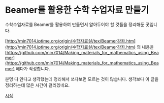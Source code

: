 # Beamer를 활용한 수학 수업자료 만들기 

수학수업자료를  Beamer를 활용하여 만들면서 알아두어야 할 것들을 정리해둔 곳입니다.

[http://min7014.iptime.org/origin/수학자료실/tex/Beamer강좌.htm](http://min7014.iptime.org/origin/수학자료실/tex/Beamer강좌.htm) 의 내용을 [https://github.com/min7014/Making_materials_for_mathematics_using_Beamer](https://github.com/min7014/Making_materials_for_mathematics_using_Beamer) 에다가 작성합니다.

분명 다 안다고 생각했는데 정리해서 쓰다보면 모르는 것이 많습니다. 생각보다 이 글을 정리하는데 많은 시간이 걸리겠네요.

[시작](./main/readme.md)
